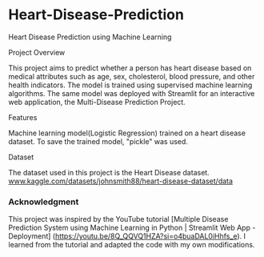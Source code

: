 # Heart-Disease-Prediction

Heart Disease Prediction using Machine Learning

Project Overview

This project aims to predict whether a person has heart disease based on medical attributes such as age, sex, cholesterol, blood pressure, and other health indicators. 
The model is trained using supervised machine learning algorithms.
The same model was deployed with Streamlit for an interactive web application, the Multi-Disease Prediction Project.

Features

Machine learning model(Logistic Regression) trained on a heart disease dataset.
To save the trained model, "pickle" was used.

Dataset

The dataset used in this project is the Heart Disease dataset.
www.kaggle.com/datasets/johnsmith88/heart-disease-dataset/data

### Acknowledgment 
This project was inspired by the YouTube tutorial [Multiple Disease Prediction System using Machine Learning in Python | Streamlit Web App - Deployment] (https://youtu.be/8Q_QQVQ1HZA?si=o4buaDAL0iHhfs_e). 
I learned from the tutorial and adapted the code with my own modifications.  
